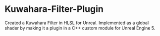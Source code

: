 # Kuwahara-Filter-Plugin
Created a Kuwahara Filter in HLSL for Unreal. Implemented as a global shader by making it a plugin in a C++ custom module for Unreal Engine 5.

